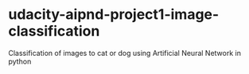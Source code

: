 # udacity-aipnd-project1-image-classification
Classification of images to cat or dog using Artificial Neural Network in python
